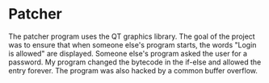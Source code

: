 # Patcher
The patcher program uses the QT graphics library. The goal of the project was to ensure that when someone else's program starts, the words "Login is allowed" are displayed. Someone else's program asked the user for a password. My program changed the bytecode in the if-else and allowed the entry forever.
The program was also hacked by a common buffer overflow.
